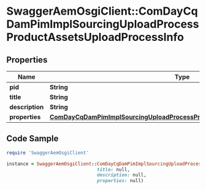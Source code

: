 # SwaggerAemOsgiClient::ComDayCqDamPimImplSourcingUploadProcessProductAssetsUploadProcessInfo

## Properties

Name | Type | Description | Notes
------------ | ------------- | ------------- | -------------
**pid** | **String** |  | [optional] 
**title** | **String** |  | [optional] 
**description** | **String** |  | [optional] 
**properties** | [**ComDayCqDamPimImplSourcingUploadProcessProductAssetsUploadProcessProperties**](ComDayCqDamPimImplSourcingUploadProcessProductAssetsUploadProcessProperties.md) |  | [optional] 

## Code Sample

```ruby
require 'SwaggerAemOsgiClient'

instance = SwaggerAemOsgiClient::ComDayCqDamPimImplSourcingUploadProcessProductAssetsUploadProcessInfo.new(pid: null,
                                 title: null,
                                 description: null,
                                 properties: null)
```



